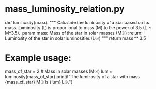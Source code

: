 # mass_luminosity_relation.py

def luminosity(mass):
    """
    Calculate the luminosity of a star based on its mass.
    Luminosity (L) is proportional to mass (M) to the power of 3.5 (L ~ M^3.5).
    :param mass: Mass of the star in solar masses (M☉)
    :return: Luminosity of the star in solar luminosities (L☉)
    """
    return mass ** 3.5

# Example usage:
mass_of_star = 2  # Mass in solar masses (M☉)
lum = luminosity(mass_of_star)
print(f"The luminosity of a star with mass {mass_of_star} M☉ is {lum} L☉.")
